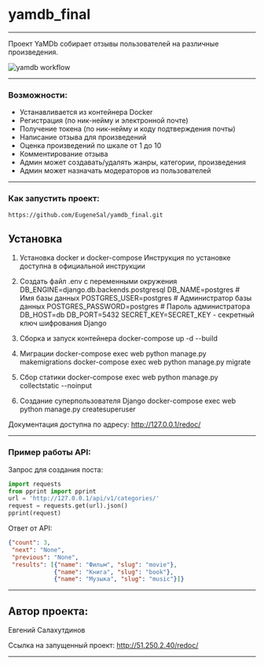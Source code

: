 # yamdb_final
***
Проект YaMDb собирает отзывы пользователей на различные произведения.

![yamdb workflow](https://github.com/EugeneSal/yamdb_final/workflows/yamdb_workflow/badge.svg)
***
### Возможности:
* Устанавливается из контейнера Docker
* Регистрация (по ник-нейму и электронной почте)
* Получение токена (по ник-нейму и коду подтверждения почты)
* Написание отзыва для произведений 
* Оценка произведений по шкале от 1 до 10
* Комментирование отзыва
* Админ может создавать/удалять жанры, категории, произведения
* Админ может назначать модераторов из пользователей
***
### Как запустить проект:
```
https://github.com/EugeneSal/yamdb_final.git
```
## Установка
1. Установка docker и docker-compose
Инструкция по установке доступна в официальной инструкции

2. Создать файл .env с переменными окружения
DB_ENGINE=django.db.backends.postgresql
DB_NAME=postgres # Имя базы данных
POSTGRES_USER=postgres # Администратор базы данных
POSTGRES_PASSWORD=postgres # Пароль администратора
DB_HOST=db
DB_PORT=5432
SECRET_KEY=SECRET_KEY - секретный ключ шифрования Django

3. Сборка и запуск контейнера
docker-compose up -d --build
4. Миграции
docker-compose exec web python manage.py makemigrations
docker-compose exec web python manage.py migrate
5. Сбор статики
docker-compose exec web python manage.py collectstatic --noinput
6. Создание суперпользователя Django
docker-compose exec web python manage.py createsuperuser

Документация доступна по адресу:
http://127.0.0.1/redoc/
***
### Пример работы API:

Запрос для создания поста:
```python
import requests
from pprint import pprint
url = 'http://127.0.0.1/api/v1/categories/'
request = requests.get(url).json()
pprint(request)
```
Ответ от API:
```json
{"count": 3,
 "next": "None",
 "previous": "None",
 "results": [{"name": "Фильм", "slug": "movie"},
             {"name": "Книга", "slug": "book"},
             {"name": "Музыка", "slug": "music"}]}
```
***
## Автор проекта:
Евгений Салахутдинов

Ссылка на запущенный проект:
http://51.250.2.40/redoc/
***

